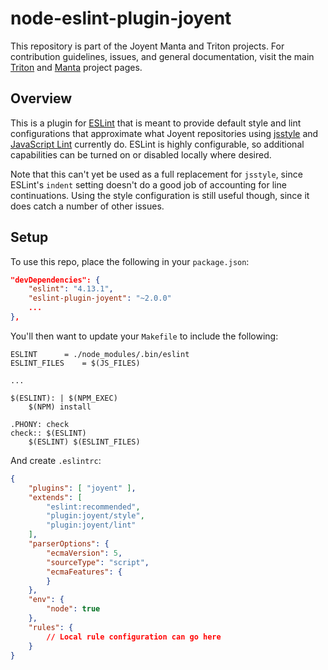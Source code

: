<!--
    This Source Code Form is subject to the terms of the Mozilla Public
    License, v. 2.0. If a copy of the MPL was not distributed with this
    file, You can obtain one at http://mozilla.org/MPL/2.0/.
-->

<!--
    Copyright 2017, Joyent, Inc.
-->

# node-eslint-plugin-joyent

This repository is part of the Joyent Manta and Triton projects. For
contribution guidelines, issues, and general documentation, visit the main
[Triton](https://github.com/joyent/triton) and
[Manta](https://github.com/joyent/manta) project pages.

## Overview

This is a plugin for [ESLint](http://eslint.org) that is meant to provide
default style and lint configurations that approximate what Joyent
repositories using [jsstyle](https://github.com/davepacheco/jsstyle) and
[JavaScript Lint](http://javascriptlint.com/) currently do. ESLint is highly
configurable, so additional capabilities can be turned on or disabled locally
where desired.

Note that this can't yet be used as a full replacement for `jsstyle`, since
ESLint's `indent` setting doesn't do a good job of accounting for line
continuations. Using the style configuration is still useful though, since it
does catch a number of other issues.

## Setup

To use this repo, place the following in your `package.json`:

```json
"devDependencies": {
    "eslint": "4.13.1",
    "eslint-plugin-joyent": "~2.0.0"
    ...
},
```

You'll then want to update your `Makefile` to include the following:

```
ESLINT		= ./node_modules/.bin/eslint
ESLINT_FILES	= $(JS_FILES)

...

$(ESLINT): | $(NPM_EXEC)
	$(NPM) install

.PHONY: check
check:: $(ESLINT)
	$(ESLINT) $(ESLINT_FILES)
```

And create `.eslintrc`:

```json
{
    "plugins": [ "joyent" ],
    "extends": [
        "eslint:recommended",
        "plugin:joyent/style",
        "plugin:joyent/lint"
    ],
    "parserOptions": {
        "ecmaVersion": 5,
        "sourceType": "script",
        "ecmaFeatures": {
        }
    },
    "env": {
        "node": true
    },
    "rules": {
        // Local rule configuration can go here 
    }
}
```
